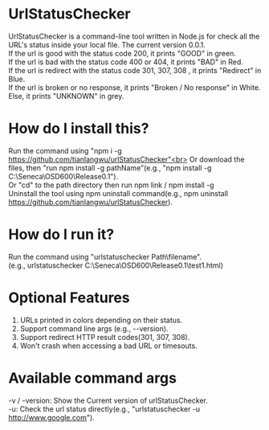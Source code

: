 # UrlStatusChecker
UrlStatusChecker is a command-line tool written in Node.js for check all the URL's status inside your local file.
The current version 0.0.1. <br>
If the url is good with the status code 200, it prints "GOOD" in green. <br>
If the url is bad with the status code 400 or 404, it prints "BAD" in Red. <br>
If the url is redirect with the status code 301, 307, 308 , it prints "Redirect" in Blue. <br>
If the url is broken or no response, it prints "Broken / No response" in White. <br>
Else, it prints "UNKNOWN" in grey.
# How do I install this?
Run the command using "npm i -g https://github.com/tianlangwu/urlStatusChecker"<br>
Or download the files, then "run npm install -g pathName"(e.g., "npm install -g C:\Seneca\OSD600\Release0.1"). <br>
Or "cd" to the path directory then run npm link / npm install -g<br>
Uninstall the tool using npm uninstall command(e.g., npm uninstall https://github.com/tianlangwu/urlStatusChecker).
# How do I run it?
Run the command using "urlstatuschecker Path\filename".<br>
(e.g., urlstatuschecker C:\Seneca\OSD600\Release0.1\test1.html)
# Optional Features
1. URLs printed in colors depending on their status.<br>
2. Support command line args (e.g., --version).
4. Support redirect HTTP result codes(301, 307, 308).
5. Won't crash when accessing a bad URL or timesouts. 
# Available command args
-v / -version: Show the Current version of urlStatusChecker.<br>
-u: Check the url status directly(e.g., "urlstatuschecker -u http://www.google.com").
